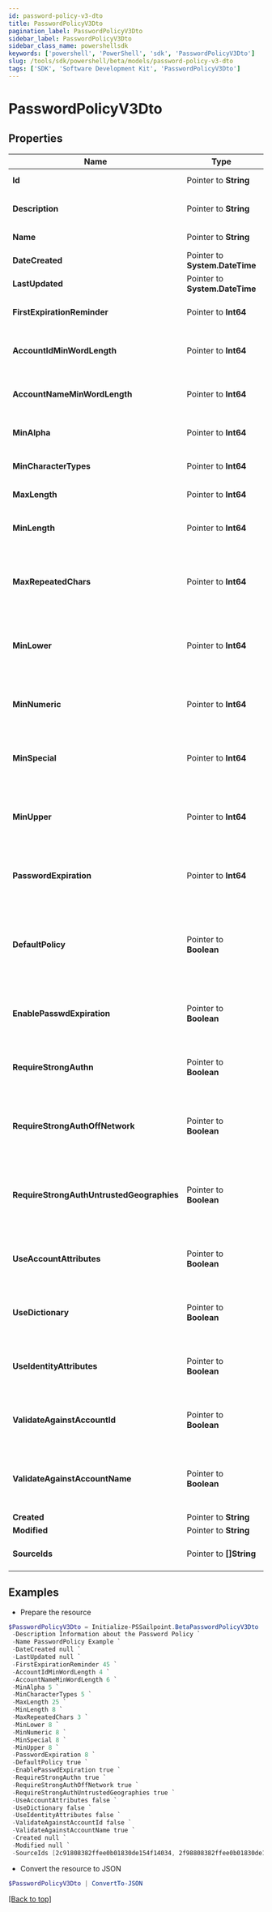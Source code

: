 ```yaml
---
id: password-policy-v3-dto
title: PasswordPolicyV3Dto
pagination_label: PasswordPolicyV3Dto
sidebar_label: PasswordPolicyV3Dto
sidebar_class_name: powershellsdk
keywords: ['powershell', 'PowerShell', 'sdk', 'PasswordPolicyV3Dto'] 
slug: /tools/sdk/powershell/beta/models/password-policy-v3-dto
tags: ['SDK', 'Software Development Kit', 'PasswordPolicyV3Dto']
---
```



# PasswordPolicyV3Dto

## Properties

Name | Type | Description | Notes
------------ | ------------- | ------------- | -------------
**Id** |  Pointer to **String** | The password policy Id. | [optional] 
**Description** |  Pointer to **String** | Description for current password policy. | [optional] 
**Name** |  Pointer to **String** | The name of the password policy. | [optional] 
**DateCreated** |  Pointer to **System.DateTime** | Date the Password Policy was created. | [optional] 
**LastUpdated** |  Pointer to **System.DateTime** | Date the Password Policy was updated. | [optional] 
**FirstExpirationReminder** |  Pointer to **Int64** | The number of days before expiration remaninder. | [optional] 
**AccountIdMinWordLength** |  Pointer to **Int64** | The minimun length of account Id. By default is equals to -1. | [optional] 
**AccountNameMinWordLength** |  Pointer to **Int64** | The minimun length of account name. By default is equals to -1. | [optional] 
**MinAlpha** |  Pointer to **Int64** | Maximum alpha. By default is equals to 0. | [optional] 
**MinCharacterTypes** |  Pointer to **Int64** | MinCharacterTypes. By default is equals to -1. | [optional] 
**MaxLength** |  Pointer to **Int64** | Maximum length of the password. | [optional] 
**MinLength** |  Pointer to **Int64** | Minimum length of the password. By default is equals to 0. | [optional] 
**MaxRepeatedChars** |  Pointer to **Int64** | Maximum repetition of the same character in the password. By default is equals to -1. | [optional] 
**MinLower** |  Pointer to **Int64** | Minimum amount of lower case character in the password. By default is equals to 0. | [optional] 
**MinNumeric** |  Pointer to **Int64** | Minimum amount of numeric characters in the password. By default is equals to 0. | [optional] 
**MinSpecial** |  Pointer to **Int64** | Minimum amount of special symbols in the password. By default is equals to 0. | [optional] 
**MinUpper** |  Pointer to **Int64** | Minimum amount of upper case symbols in the password. By default is equals to 0. | [optional] 
**PasswordExpiration** |  Pointer to **Int64** | Number of days before current password expires. By default is equals to 90. | [optional] 
**DefaultPolicy** |  Pointer to **Boolean** | Defines whether this policy is default or not. Default policy is created automatically when an org is setup. This field is false by default. | [optional] [default to $false]
**EnablePasswdExpiration** |  Pointer to **Boolean** | Defines whether this policy is enabled to expire or not. This field is false by default. | [optional] [default to $false]
**RequireStrongAuthn** |  Pointer to **Boolean** | Defines whether this policy require strong Auth or not. This field is false by default. | [optional] [default to $false]
**RequireStrongAuthOffNetwork** |  Pointer to **Boolean** | Defines whether this policy require strong Auth of network or not. This field is false by default. | [optional] [default to $false]
**RequireStrongAuthUntrustedGeographies** |  Pointer to **Boolean** | Defines whether this policy require strong Auth for untrusted geographies. This field is false by default. | [optional] [default to $false]
**UseAccountAttributes** |  Pointer to **Boolean** | Defines whether this policy uses account attributes or not. This field is false by default. | [optional] [default to $false]
**UseDictionary** |  Pointer to **Boolean** | Defines whether this policy uses dictionary or not. This field is false by default. | [optional] [default to $false]
**UseIdentityAttributes** |  Pointer to **Boolean** | Defines whether this policy uses identity attributes or not. This field is false by default. | [optional] [default to $false]
**ValidateAgainstAccountId** |  Pointer to **Boolean** | Defines whether this policy validate against account id or not. This field is false by default. | [optional] [default to $false]
**ValidateAgainstAccountName** |  Pointer to **Boolean** | Defines whether this policy validate against account name or not. This field is false by default. | [optional] [default to $false]
**Created** |  Pointer to **String** |  | [optional] 
**Modified** |  Pointer to **String** |  | [optional] 
**SourceIds** |  Pointer to **[]String** | List of sources IDs managed by this password policy. | [optional] 

## Examples

- Prepare the resource
```powershell
$PasswordPolicyV3Dto = Initialize-PSSailpoint.BetaPasswordPolicyV3Dto  -Id 2c91808e7d976f3b017d9f5ceae440c8 `
 -Description Information about the Password Policy `
 -Name PasswordPolicy Example `
 -DateCreated null `
 -LastUpdated null `
 -FirstExpirationReminder 45 `
 -AccountIdMinWordLength 4 `
 -AccountNameMinWordLength 6 `
 -MinAlpha 5 `
 -MinCharacterTypes 5 `
 -MaxLength 25 `
 -MinLength 8 `
 -MaxRepeatedChars 3 `
 -MinLower 8 `
 -MinNumeric 8 `
 -MinSpecial 8 `
 -MinUpper 8 `
 -PasswordExpiration 8 `
 -DefaultPolicy true `
 -EnablePasswdExpiration true `
 -RequireStrongAuthn true `
 -RequireStrongAuthOffNetwork true `
 -RequireStrongAuthUntrustedGeographies true `
 -UseAccountAttributes false `
 -UseDictionary false `
 -UseIdentityAttributes false `
 -ValidateAgainstAccountId false `
 -ValidateAgainstAccountName true `
 -Created null `
 -Modified null `
 -SourceIds [2c91808382ffee0b01830de154f14034, 2f98808382ffee0b01830de154f12134]
```

- Convert the resource to JSON
```powershell
$PasswordPolicyV3Dto | ConvertTo-JSON
```


[[Back to top]](#) 

